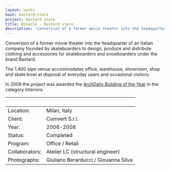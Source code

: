 ```yaml
---
layout: works
hash: bastard-store
project: bastard store
title: Binocle - Bastard store
description: 'Conversion of a former movie theater into the headquarter of an Italian company founded by skateboarders dealing clothing for boarders under the brand Bastard.'
---
```


Conversion of a former movie theater into the headquarter of an Italian company founded by skateboarders to design, produce and distribute clothing and accessories for skateboarders and snowboarders under the brand Bastard.

The 1.400 sqm venue accommodates office, warehouse, showroom, shop and skate bowl at disposal of everyday users and occasional visitors.

In 2009 the project was awarded the [ArchDaily Building of the Year](http://www.archdaily.com/51598/building-of-the-year-2009-interiors-bastard-store-studiometrico) in the category Interiors.


|&nbsp;|&nbsp;|
|:---------------|:--------------------------------|
| Location: | Milan, Italy |
| Client: | Comvert S.r.l. |
| Year: | 2006-2008 |
| Status: | Completed |
| Program: | Office / Retail |
| Collaborators: | Atelier LC (structural engineer) |
| Photographs: | Giuliano Berarducci / Giovanna Silva |

